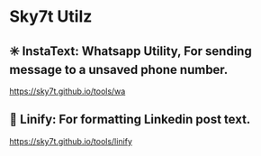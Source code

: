 # Sky7t Utilz


## ✳️ InstaText: Whatsapp Utility, For sending message to a unsaved phone number.
https://sky7t.github.io/tools/wa

## 💼 Linify: For formatting Linkedin post text.
https://sky7t.github.io/tools/linify


